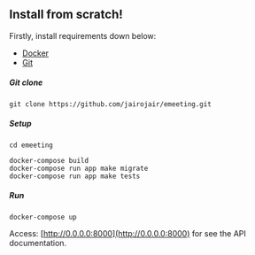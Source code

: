 
## Install from scratch!

Firstly, install requirements down below:

- [Docker](https://www.docker.com/products/docker-desktop)
- [Git](https://git-scm.com) 

##### Git clone

	git clone https://github.com/jairojair/emeeting.git

##### Setup

	cd emeeting

	docker-compose build
	docker-compose run app make migrate
	docker-compose run app make tests

##### Run

	docker-compose up

Access: [http://0.0.0.0:8000](http://0.0.0.0:8000) for see the API documentation.
